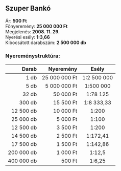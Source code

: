 ## Szuper Bankó

Ár: **500 Ft**<br/>
Főnyeremény: **25 000 000 Ft**<br/>
Megjelenés: **2008. 11. 29.**<br/>
Nyerési esély: **1:3,66**<br/>
Kibocsátott darabszám: **2 500 000 db**<br/>

### Nyereménystruktúra:
Darab|Nyeremény|Esély
---:|---:|:---:
1 db|25 000 000 Ft|1:2 500 000
5 db|5 000 000 Ft|1:500 000
32 db|50 000 Ft|1:78 125
300 db|15 500 Ft|1:8 333,33
12 500 db|10 000 Ft|1:200
25 000 db|5 000 Ft|1:100
12 500 db|3 500 Ft|1:200
14 500 db|2 500 Ft|1:172,41
17 500 db|1 500 Ft|1:142,86
200 000 db|1 000 Ft|1:12,5
400 000 db|500 Ft|1:6,25
